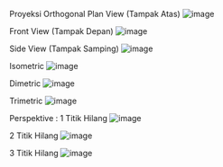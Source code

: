 Proyeksi Orthogonal
Plan View (Tampak Atas)
![image](https://github.com/user-attachments/assets/c8dd3f97-a693-4b66-b386-33c448e67949)


Front View (Tampak Depan)
![image](https://github.com/user-attachments/assets/b0b29570-c7e5-47ff-adf0-4535592998d0)


Side View (Tampak Samping)
![image](https://github.com/user-attachments/assets/2a63191e-4ce0-4ef0-926d-544bb6a7555b)


Isometric
![image](https://github.com/user-attachments/assets/5e52c234-54f4-4932-a091-ce394cdc7fbd)


Dimetric
![image](https://github.com/user-attachments/assets/117cad22-77e8-4d8c-9f1b-2ab33bd41874)


Trimetric
![image](https://github.com/user-attachments/assets/26ec6fe8-5f17-4677-a1e8-95926c1a2da4)



Perspektive : 
1 Titik Hilang
![image](https://github.com/user-attachments/assets/e5dae3ba-2def-431c-8328-9e2181331150)


2 Titik Hilang
![image](https://github.com/user-attachments/assets/a934d237-df7d-4a5a-85c9-1df7a5917696)


3 Titik Hilang
![image](https://github.com/user-attachments/assets/42e574fc-9a2b-4375-a1f7-365d0a793613)

